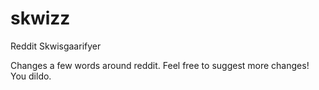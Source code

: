skwizz
======

Reddit Skwisgaarifyer

Changes a few words around reddit. Feel free to suggest more changes! You dildo.
